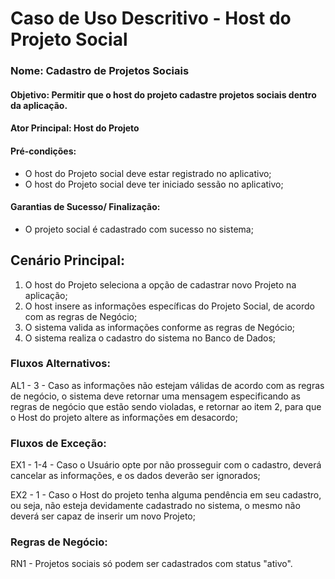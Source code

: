 # Caso de Uso Descritivo - Host do Projeto Social

### Nome: Cadastro de Projetos Sociais

#### Objetivo: Permitir que o host do projeto cadastre projetos sociais dentro da aplicação.

#### Ator Principal: Host do Projeto

#### Pré-condições: 

- O host do Projeto social deve estar registrado no aplicativo;
- O host do Projeto social deve ter iniciado sessão no aplicativo;

#### Garantias de Sucesso/ Finalização:

- O projeto social é cadastrado com sucesso no sistema;

## Cenário Principal:

1. O host do Projeto seleciona a opção de cadastrar novo Projeto na aplicação;
2. O host insere as informações específicas do Projeto Social, de acordo com as regras de Negócio;
3. O sistema valida as informações conforme as regras de Negócio;
4. O sistema realiza o cadastro do sistema no Banco de Dados;

### Fluxos Alternativos: 

AL1 - 3 - Caso as informações não estejam válidas de acordo com as regras de negócio, o sistema deve retornar uma mensagem especificando as regras de negócio que estão sendo violadas, e retornar ao item 2, para que o Host do projeto altere as informações em desacordo;

### Fluxos de Exceção:

EX1 - 1-4 - Caso o Usuário opte por não prosseguir com o cadastro, deverá cancelar as informações, e os dados deverão ser ignorados;

EX2 - 1 - Caso o Host do projeto tenha alguma pendência em seu cadastro, ou seja, não esteja devidamente cadastrado no sistema, o mesmo não deverá ser capaz de inserir um novo Projeto;

### Regras de Negócio: 

RN1 - Projetos sociais só podem ser cadastrados com status "ativo".

